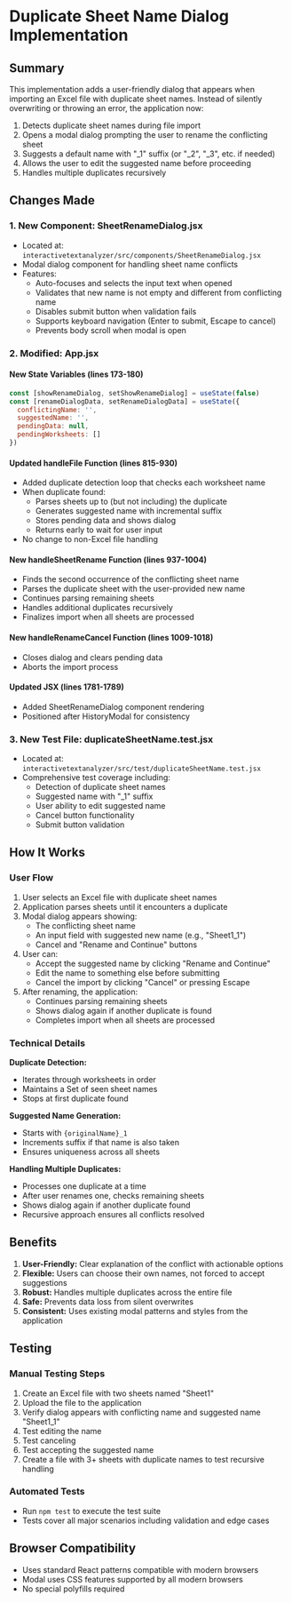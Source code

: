 # Duplicate Sheet Name Dialog Implementation

## Summary

This implementation adds a user-friendly dialog that appears when importing an Excel file with duplicate sheet names. Instead of silently overwriting or throwing an error, the application now:

1. Detects duplicate sheet names during file import
2. Opens a modal dialog prompting the user to rename the conflicting sheet
3. Suggests a default name with "_1" suffix (or "_2", "_3", etc. if needed)
4. Allows the user to edit the suggested name before proceeding
5. Handles multiple duplicates recursively

## Changes Made

### 1. New Component: SheetRenameDialog.jsx
- Located at: `interactivetextanalyzer/src/components/SheetRenameDialog.jsx`
- Modal dialog component for handling sheet name conflicts
- Features:
  - Auto-focuses and selects the input text when opened
  - Validates that new name is not empty and different from conflicting name
  - Disables submit button when validation fails
  - Supports keyboard navigation (Enter to submit, Escape to cancel)
  - Prevents body scroll when modal is open

### 2. Modified: App.jsx

#### New State Variables (lines 173-180)
```javascript
const [showRenameDialog, setShowRenameDialog] = useState(false)
const [renameDialogData, setRenameDialogData] = useState({
  conflictingName: '',
  suggestedName: '',
  pendingData: null,
  pendingWorksheets: []
})
```

#### Updated handleFile Function (lines 815-930)
- Added duplicate detection loop that checks each worksheet name
- When duplicate found:
  - Parses sheets up to (but not including) the duplicate
  - Generates suggested name with incremental suffix
  - Stores pending data and shows dialog
  - Returns early to wait for user input
- No change to non-Excel file handling

#### New handleSheetRename Function (lines 937-1004)
- Finds the second occurrence of the conflicting sheet name
- Parses the duplicate sheet with the user-provided new name
- Continues parsing remaining sheets
- Handles additional duplicates recursively
- Finalizes import when all sheets are processed

#### New handleRenameCancel Function (lines 1009-1018)
- Closes dialog and clears pending data
- Aborts the import process

#### Updated JSX (lines 1781-1789)
- Added SheetRenameDialog component rendering
- Positioned after HistoryModal for consistency

### 3. New Test File: duplicateSheetName.test.jsx
- Located at: `interactivetextanalyzer/src/test/duplicateSheetName.test.jsx`
- Comprehensive test coverage including:
  - Detection of duplicate sheet names
  - Suggested name with "_1" suffix
  - User ability to edit suggested name
  - Cancel button functionality
  - Submit button validation

## How It Works

### User Flow
1. User selects an Excel file with duplicate sheet names
2. Application parses sheets until it encounters a duplicate
3. Modal dialog appears showing:
   - The conflicting sheet name
   - An input field with suggested new name (e.g., "Sheet1_1")
   - Cancel and "Rename and Continue" buttons
4. User can:
   - Accept the suggested name by clicking "Rename and Continue"
   - Edit the name to something else before submitting
   - Cancel the import by clicking "Cancel" or pressing Escape
5. After renaming, the application:
   - Continues parsing remaining sheets
   - Shows dialog again if another duplicate is found
   - Completes import when all sheets are processed

### Technical Details

**Duplicate Detection:**
- Iterates through worksheets in order
- Maintains a Set of seen sheet names
- Stops at first duplicate found

**Suggested Name Generation:**
- Starts with `{originalName}_1`
- Increments suffix if that name is also taken
- Ensures uniqueness across all sheets

**Handling Multiple Duplicates:**
- Processes one duplicate at a time
- After user renames one, checks remaining sheets
- Shows dialog again if another duplicate found
- Recursive approach ensures all conflicts resolved

## Benefits

1. **User-Friendly:** Clear explanation of the conflict with actionable options
2. **Flexible:** Users can choose their own names, not forced to accept suggestions
3. **Robust:** Handles multiple duplicates across the entire file
4. **Safe:** Prevents data loss from silent overwrites
5. **Consistent:** Uses existing modal patterns and styles from the application

## Testing

### Manual Testing Steps
1. Create an Excel file with two sheets named "Sheet1"
2. Upload the file to the application
3. Verify dialog appears with conflicting name and suggested name "Sheet1_1"
4. Test editing the name
5. Test canceling
6. Test accepting the suggested name
7. Create a file with 3+ sheets with duplicate names to test recursive handling

### Automated Tests
- Run `npm test` to execute the test suite
- Tests cover all major scenarios including validation and edge cases

## Browser Compatibility
- Uses standard React patterns compatible with modern browsers
- Modal uses CSS features supported by all modern browsers
- No special polyfills required
